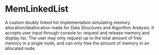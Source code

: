 # MemLinkedList
A custom doubly linked list implementation simulating memory allocation/deallocation made for Data Structures and Algorithm Analysis. It accepts user input through console to: request and release memory and display list. The user may only request up to the total amount of free memory in a single node, and can only free the amount of memory in an allocated node.
